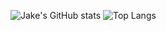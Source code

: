![Jake's GitHub stats](https://github-readme-stats.vercel.app/api?username=JakeSamoyed&theme=transparent&show_icons=true)
![Top Langs](https://github-readme-stats.vercel.app/api/top-langs/?username=JakeSamoyed&size_weight=0.5&count_weight=0.5)
